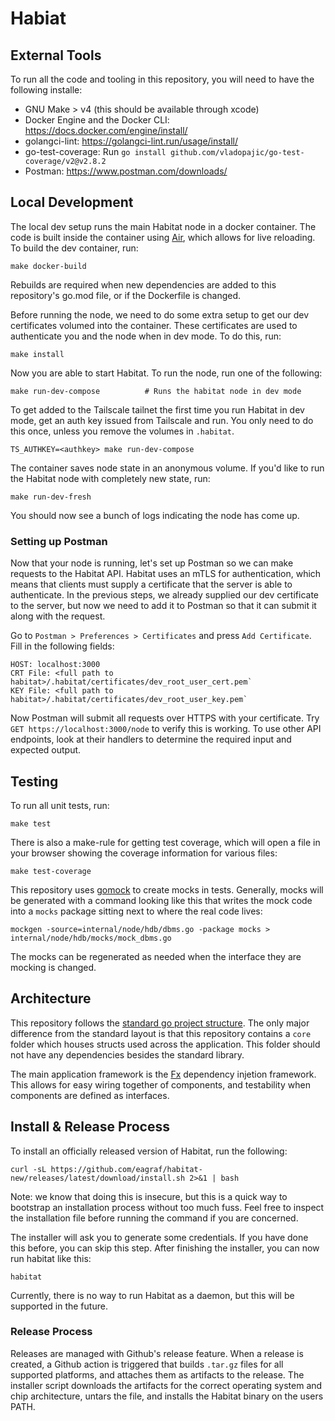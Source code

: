 # Habiat

## External Tools
To run all the code and tooling in this repository, you will need to have the following installe:
* GNU Make > v4 (this should be available through xcode)
* Docker Engine and the Docker CLI: https://docs.docker.com/engine/install/
* golangci-lint: https://golangci-lint.run/usage/install/
* go-test-coverage: Run `go install github.com/vladopajic/go-test-coverage/v2@v2.8.2`
* Postman: https://www.postman.com/downloads/

## Local Development
The local dev setup runs the main Habitat node in a docker container. The code is built inside the container using [Air](https://github.com/cosmtrek/air), which allows for live reloading. To build the dev container, run:
```
make docker-build
```
Rebuilds are required when new dependencies are added to this repository's go.mod file, or if the Dockerfile is changed.

Before running the node, we need to do some extra setup to get our dev certificates volumed into the container. These 
certificates are used to authenticate you and the node when in dev mode. To do this, run:
```
make install
```

Now you are able to start Habitat. To run the node, run one of the following:
```
make run-dev-compose          # Runs the habitat node in dev mode
```
To get added to the Tailscale tailnet the first time you run Habitat in dev mode, get an auth key issued from Tailscale and run. You only need to do this once, unless you remove the volumes in `.habitat`.
```
TS_AUTHKEY=<authkey> make run-dev-compose
```
The container saves node state in an anonymous volume. If you'd like to run the Habitat node with completely new state, run:
```
make run-dev-fresh
```
You should now see a bunch of logs indicating the node has come up.

### Setting up Postman
Now that your node is running, let's set up Postman so we can make requests to the Habitat API. Habitat uses an mTLS for authentication, which means that clients must supply a certificate that the server is able to authenticate. In the previous steps, we already supplied our dev certificate to the server, but now we need to add it to Postman so that it can
submit it along with the request.

Go to `Postman > Preferences > Certificates` and press `Add Certificate`. Fill in the following fields:
```
HOST: localhost:3000
CRT File: <full path to habitat>/.habitat/certificates/dev_root_user_cert.pem`
KEY File: <full path to habitat>/.habitat/certificates/dev_root_user_key.pem`
```
Now Postman will submit all requests over HTTPS with your certificate. Try `GET https://localhost:3000/node` to verify this is working. To use other API endpoints, look at their handlers to determine the required input and expected output.

## Testing
To run all unit tests, run:
```
make test
```
There is also a make-rule for getting test coverage, which will open a file in your browser showing the coverage information for various files:
```
make test-coverage
```
This repository uses [gomock](https://github.com/uber-go/mock) to create mocks in tests. Generally, mocks will be generated with a command looking like this that writes the mock code into a `mocks` package sitting next to where the real code lives:
```
mockgen -source=internal/node/hdb/dbms.go -package mocks > internal/node/hdb/mocks/mock_dbms.go
```
The mocks can be regenerated as needed when the interface they are mocking is changed. 


## Architecture
This repository follows the [standard go project structure](https://github.com/golang-standards/project-layout). The only major difference from the standard layout is that this repository contains a `core` folder which houses structs used across the application. This folder should not have any dependencies besides the standard library.


 The main application framework is the [Fx](https://uber-go.github.io/fx/) dependency injetion framework. This allows for easy wiring together of components, and testability when components are defined as interfaces. 


## Install & Release Process
To install an officially released version of Habitat, run the following:
```
curl -sL https://github.com/eagraf/habitat-new/releases/latest/download/install.sh 2>&1 | bash
```
Note: we know that doing this is insecure, but this is a quick way to bootstrap an installation process without too much fuss. Feel free to inspect the installation file before running the command if you are concerned.

The installer will ask you to generate some credentials. If you have done this before, you can skip this step. After finishing the installer, you can now run habitat like this:
```
habitat
```

Currently, there is no way to run Habitat as a daemon, but this will be supported in the future.

### Release Process
Releases are managed with Github's release feature. When a release is created, a Github action is triggered that builds `.tar.gz` files for all supported platforms, and attaches them as artifacts to the release. The installer script downloads the artifacts for the correct operating system and chip architecture, untars the file, and installs the Habitat binary on the users PATH.
